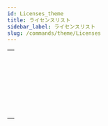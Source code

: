 ```yaml
---
id: Licenses_theme
title: ライセンスリスト
sidebar_label: ライセンスリスト
slug: /commands/theme/Licenses
---
```


|                                                                                                               |
| ------------------------------------------------------------------------------------------------------------- |
| [<!-- INCLUDE #_command_.CHANGE LICENSES.Syntax -->](../../commands-legacy/change-licenses.md)<br/>           |
| [<!-- INCLUDE #_command_.Create deployment license.Syntax -->](../create-deployment-license.md)<br/>          |
| [<!-- INCLUDE #_command_.Is license available.Syntax -->](../../commands-legacy/is-license-available.md)<br/> |
| [<!-- INCLUDE #_command_.License info.Syntax -->](../../commands/license-info.md)<br/>                        |
| [<!-- INCLUDE #_command_.License usage.Syntax -->](../../commands-legacy/license-usage.md)<br/>               |
| [<!-- INCLUDE #_command_.Refresh license.Syntax -->](../../commands-legacy/refresh-license.md)<br/>           |
